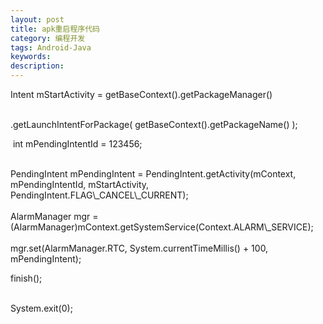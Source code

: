 ```yaml
---
layout: post
title: apk重启程序代码
category: 编程开发
tags: Android-Java
keywords: 
description: 
---
```


<div>

Intent mStartActivity = getBaseContext().getPackageManager()

</div>

<div>

<span class="Apple-tab-span" style="white-space:pre;"> </span>          
  .getLaunchIntentForPackage( getBaseContext().getPackageName() );

</div>

<div>

<span class="Apple-tab-span" style="white-space:pre;"> </span>int
mPendingIntentId = 123456;

</div>

<div>

<span class="Apple-tab-span" style="white-space:pre;">
</span>PendingIntent mPendingIntent =
PendingIntent.getActivity(mContext, mPendingIntentId,    mStartActivity,
PendingIntent.FLAG\_CANCEL\_CURRENT);

</div>

<div>

<span class="Apple-tab-span" style="white-space:pre;">
</span>AlarmManager mgr =
(AlarmManager)mContext.getSystemService(Context.ALARM\_SERVICE);

</div>

<div>

<span class="Apple-tab-span" style="white-space:pre;">
</span>mgr.set(AlarmManager.RTC, System.currentTimeMillis() + 100,
mPendingIntent);

</div>

<div>

finish();

</div>

<div>

<span class="Apple-tab-span" style="white-space:pre;">
</span>System.exit(0);

</div>








